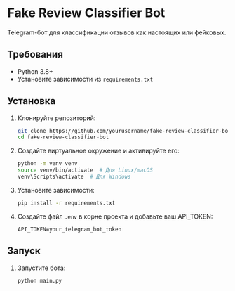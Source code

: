 # Fake Review Classifier Bot

Telegram-бот для классификации отзывов как настоящих или фейковых.

## Требования

- Python 3.8+
- Установите зависимости из `requirements.txt`

## Установка

1. Клонируйте репозиторий:

    ```bash
    git clone https://github.com/yourusername/fake-review-classifier-bot.git
    cd fake-review-classifier-bot
    ```

2. Создайте виртуальное окружение и активируйте его:

    ```bash
    python -m venv venv
    source venv/bin/activate  # Для Linux/macOS
    venv\Scripts\activate  # Для Windows
    ```

3. Установите зависимости:

    ```bash
    pip install -r requirements.txt
    ```

4. Создайте файл `.env` в корне проекта и добавьте ваш API_TOKEN:

    ```
    API_TOKEN=your_telegram_bot_token
    ```

## Запуск

1. Запустите бота:

    ```bash
    python main.py
    ```